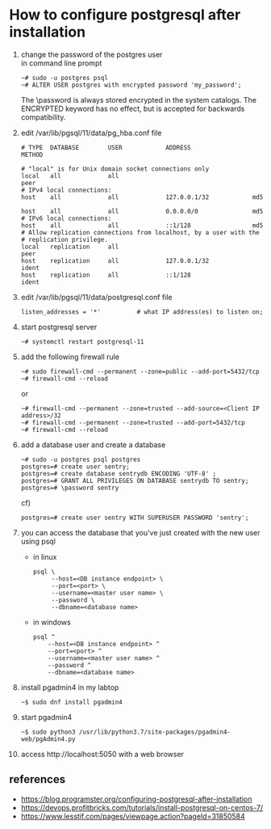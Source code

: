 # How to configure postgresql after installation

1. change the password of the postgres user<BR>
    in command line prompt
    ~~~
    ~# sudo -u postgres psql
    ~# ALTER USER postgres with encrypted password 'my_password';
    ~~~
    The \password is always stored encrypted in the system catalogs.
    The ENCRYPTED keyword has no effect, but is accepted for backwards compatibility.

1. edit /var/lib/pgsql/11/data/pg_hba.conf file
    ~~~
    # TYPE  DATABASE        USER            ADDRESS                 METHOD

    # "local" is for Unix domain socket connections only
    local   all             all                                     peer
    # IPv4 local connections:
    host    all             all             127.0.0.1/32            md5

    host    all             all             0.0.0.0/0               md5
    # IPv6 local connections:
    host    all             all             ::1/128                 md5
    # Allow replication connections from localhost, by a user with the
    # replication privilege.
    local   replication     all                                     peer
    host    replication     all             127.0.0.1/32            ident
    host    replication     all             ::1/128                 ident
    ~~~


1. edit /var/lib/pgsql/11/data/postgresql.conf file

    ~~~
    listen_addresses = '*'          # what IP address(es) to listen on; 
    ~~~

1. start postgresql server
    ~~~
    ~# systemctl restart postgresql-11
    ~~~


1. add the following firewall rule
    ~~~
    ~# sudo firewall-cmd --permanent --zone=public --add-port=5432/tcp 
    ~# firewall-cmd --reload
    ~~~
    or
    ~~~
    ~# firewall-cmd --permanent --zone=trusted --add-source=<Client IP address>/32
    ~# firewall-cmd --permanent --zone=trusted --add-port=5432/tcp
    ~# firewall-cmd --reload
    ~~~

1. add a database user and create a database
    ~~~
    ~# sudo -u postgres psql postgres
    postgres=# create user sentry;
    postgres=# create database sentrydb ENCODING 'UTF-8' ;
    postgres=# GRANT ALL PRIVILEGES ON DATABASE sentrydb TO sentry;
    postgres=# \password sentry
    ~~~
    cf)
    ~~~
    postgres=# create user sentry WITH SUPERUSER PASSWORD 'sentry';
    ~~~

1. you can access the database that you've just created with the new user using psql
    - in linux
       ~~~
       psql \
            --host=<DB instance endpoint> \
            --port=<port> \
            --username=<master user name> \
            --password \
            --dbname=<database name> 
       ~~~
    - in windows
        ~~~ 
        psql ^
            --host=<DB instance endpoint> ^
            --port=<port> ^
            --username=<master user name> ^
            --password ^
            --dbname=<database name> 
         ~~~

1. install pgadmin4 in my labtop
    ~~~
    ~$ sudo dnf install pgadmin4
    ~~~

1. start pgadmin4
    ~~~
    ~$ sudo python3 /usr/lib/python3.7/site-packages/pgadmin4-web/pgAdmin4.py
    ~~~

1. access http://localhost:5050 with a web browser

## references
- https://blog.programster.org/configuring-postgresql-after-installation
- https://devops.profitbricks.com/tutorials/install-postgresql-on-centos-7/
- https://www.lesstif.com/pages/viewpage.action?pageId=31850584

